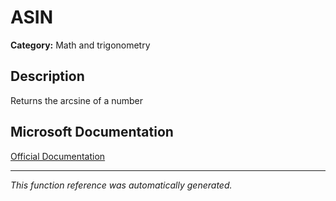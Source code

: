 # ASIN

**Category:** Math and trigonometry

## Description
Returns the arcsine of a number

## Microsoft Documentation
[Official Documentation](https://support.microsoft.com//en-us/office/asin-function-81fb95e5-6d6f-48c4-bc45-58f955c6d347)

---
*This function reference was automatically generated.*
